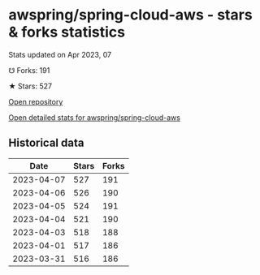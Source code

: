 # awspring/spring-cloud-aws - stars & forks statistics

Stats updated on Apr 2023, 07

☋ Forks: 191

★ Stars: 527

[Open repository](https://github.com/awspring/spring-cloud-aws)

[Open detailed stats for awspring/spring-cloud-aws](https://reviewgithub.com/rep/awspring/spring-cloud-aws)

## Historical data
| Date | Stars | Forks |
|------|-------|-------|
| 2023-04-07 | 527 | 191 | 
| 2023-04-06 | 526 | 190 | 
| 2023-04-05 | 524 | 191 | 
| 2023-04-04 | 521 | 190 | 
| 2023-04-03 | 518 | 188 | 
| 2023-04-01 | 517 | 186 | 
| 2023-03-31 | 516 | 186 | 

